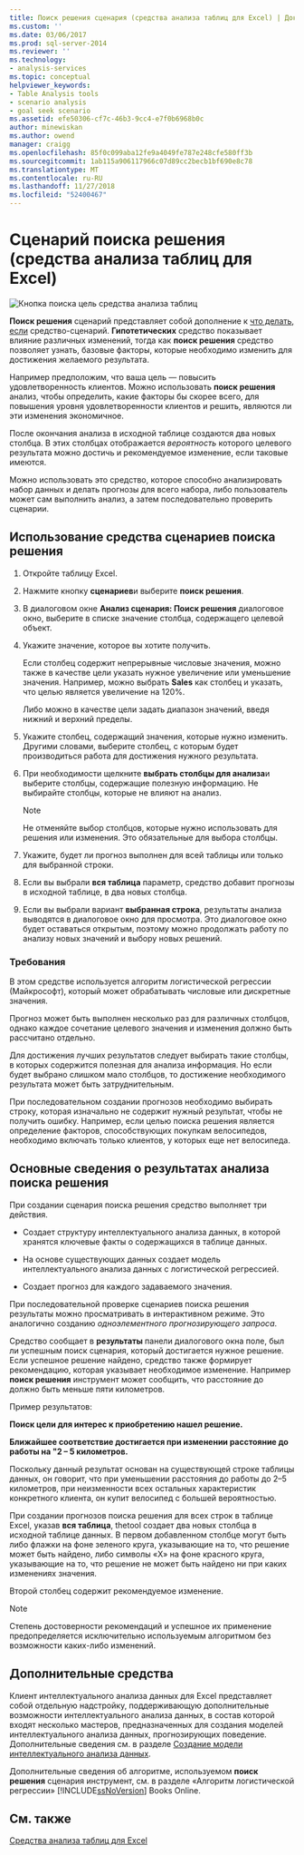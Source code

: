 ```yaml
---
title: Поиск решения сценария (средства анализа таблиц для Excel) | Документация Майкрософт
ms.custom: ''
ms.date: 03/06/2017
ms.prod: sql-server-2014
ms.reviewer: ''
ms.technology:
- analysis-services
ms.topic: conceptual
helpviewer_keywords:
- Table Analysis tools
- scenario analysis
- goal seek scenario
ms.assetid: efe50306-cf7c-46b3-9cc4-e7f0b6968b0c
author: minewiskan
ms.author: owend
manager: craigg
ms.openlocfilehash: 85f0c099aba12fe9a4049fe787e248cfe580ff3b
ms.sourcegitcommit: 1ab115a906117966c07d89cc2becb1bf690e8c78
ms.translationtype: MT
ms.contentlocale: ru-RU
ms.lasthandoff: 11/27/2018
ms.locfileid: "52400467"
---
```

# <a name="goal-seek-scenario-table-analysis-tools-for-excel"></a>Сценарий поиска решения (средства анализа таблиц для Excel)
  ![Кнопка поиска цель средства анализа таблиц](media/tat-goalseek.gif "кнопку Поиск решения в средства анализа таблиц")  
  
 **Поиск решения** сценарий представляет собой дополнение к [что делать, если](what-if-scenario-table-analysis-tools-for-excel.md) средство-сценарий. **Гипотетических** средство показывает влияние различных изменений, тогда как **поиск решения** средство позволяет узнать, базовые факторы, которые необходимо изменить для достижения желаемого результата.  
  
 Например предположим, что ваша цель — повысить удовлетворенность клиентов. Можно использовать **поиск решения** анализ, чтобы определить, какие факторы бы скорее всего, для повышения уровня удовлетворенности клиентов и решить, являются ли эти изменения экономичное.  
  
 После окончания анализа в исходной таблице создаются два новых столбца. В этих столбцах отображается *вероятность* которого целевого результата можно достичь и рекомендуемое изменение, если таковые имеются.  
  
 Можно использовать это средство, которое способно анализировать набор данных и делать прогнозы для всего набора, либо пользователь может сам выполнить анализ, а затем последовательно проверить сценарии.  
  
## <a name="using-the-goal-seek-scenario-tool"></a>Использование средства сценариев поиска решения  
  
1.  Откройте таблицу Excel.  
  
2.  Нажмите кнопку **сценариев**и выберите **поиск решения**.  
  
3.  В диалоговом окне **Анализ сценария: Поиск решения** диалоговое окно, выберите в списке значение столбца, содержащего целевой объект.  
  
4.  Укажите значение, которое вы хотите получить.  
  
     Если столбец содержит непрерывные числовые значения, можно также в качестве цели указать нужное увеличение или уменьшение значения. Например, можно выбрать **Sales** как столбец и указать, что целью является увеличение на 120%.  
  
     Либо можно в качестве цели задать диапазон значений, введя нижний и верхний пределы.  
  
5.  Укажите столбец, содержащий значения, которые нужно изменить. Другими словами, выберите столбец, с которым будет производиться работа для достижения нужного результата.  
  
6.  При необходимости щелкните **выбрать столбцы для анализа**и выберите столбцы, содержащие полезную информацию. Не выбирайте столбцы, которые не влияют на анализ.  
  
    > [!NOTE]  
    >  Не отменяйте выбор столбцов, которые нужно использовать для решения или изменения. Это обязательные для выбора столбцы.  
  
7.  Укажите, будет ли прогноз выполнен для всей таблицы или только для выбранной строки.  
  
8.  Если вы выбрали **вся таблица** параметр, средство добавит прогнозы в исходной таблице, в два новых столбца.  
  
9. Если вы выбрали вариант **выбранная строка**, результаты анализа выводятся в диалоговое окно для просмотра. Это диалоговое окно будет оставаться открытым, поэтому можно продолжать работу по анализу новых значений и выбору новых решений.  
  
### <a name="requirements"></a>Требования  
 В этом средстве используется алгоритм логистической регрессии (Майкрософт), который может обрабатывать числовые или дискретные значения.  
  
 Прогноз может быть выполнен несколько раз для различных столбцов, однако каждое сочетание целевого значения и изменения должно быть рассчитано отдельно.  
  
 Для достижения лучших результатов следует выбирать такие столбцы, в которых содержится полезная для анализа информация. Но если будет выбрано слишком мало столбцов, то достижение необходимого результата может быть затруднительным.  
  
 При последовательном создании прогнозов необходимо выбирать строку, которая изначально не содержит нужный результат, чтобы не получить ошибку. Например, если целью поиска решения является определение факторов, способствующих покупкам велосипедов, необходимо включать только клиентов, у которых еще нет велосипеда.  
  
## <a name="understanding-the-results-of-goal-seek-analysis"></a>Основные сведения о результатах анализа поиска решения  
 При создании сценария поиска решения средство выполняет три действия.  
  
-   Создает структуру интеллектуального анализа данных, в которой хранятся ключевые факты о содержащихся в таблице данных.  
  
-   На основе существующих данных создает модель интеллектуального анализа данных с логистической регрессией.  
  
-   Создает прогноз для каждого задаваемого значения.  
  
 При последовательной проверке сценариев поиска решения результаты можно просматривать в интерактивном режиме. Это аналогично созданию *одноэлементного прогнозирующего запроса*.  
  
 Средство сообщает в **результаты** панели диалогового окна поле, был ли успешным поиск сценария, который достигается нужное решение. Если успешное решение найдено, средство также формирует рекомендацию, которая указывает необходимое изменение. Например **поиск решения** инструмент может сообщить, что расстояние до должно быть меньше пяти километров.  
  
 Пример результатов:  
  
 **Поиск цели для интерес к приобретению нашел решение.**  
  
 **Ближайшее соответствие достигается при изменении расстояние до работы на "2 – 5 километров.**  
  
 Поскольку данный результат основан на существующей строке таблицы данных, он говорит, что при уменьшении расстояния до работы до 2–5 километров, при неизменности всех остальных характеристик конкретного клиента, он купит велосипед с большей вероятностью.  
  
 При создании прогнозов поиска решения для всех строк в таблице Excel, указав **вся таблица**, thetool создает два новых столбца в исходной таблице данных. В первом добавленном столбце могут быть либо флажки на фоне зеленого круга, указывающие на то, что решение может быть найдено, либо символы «Х» на фоне красного круга, указывающие на то, что решение не может быть найдено ни при каких изменениях значения.  
  
 Второй столбец содержит рекомендуемое изменение.  
  
> [!NOTE]  
>  Степень достоверности рекомендаций и успешное их применение предопределяется исключительно используемым алгоритмом без возможности каких-либо изменений.  
  
## <a name="related-tools"></a>Дополнительные средства  
 Клиент интеллектуального анализа данных для Excel представляет собой отдельную надстройку, поддерживающую дополнительные возможности интеллектуального анализа данных, в состав которой входят несколько мастеров, предназначенных для создания моделей интеллектуального анализа данных, прогнозирующих поведение. Дополнительные сведения см. в разделе [Создание модели интеллектуального анализа данных](creating-a-data-mining-model.md).  
  
 Дополнительные сведения об алгоритме, используемом **поиск решения** сценария инструмент, см. в разделе «Алгоритм логистической регрессии» [!INCLUDE[ssNoVersion](../includes/ssnoversion-md.md)] Books Online.  
  
## <a name="see-also"></a>См. также  
 [Средства анализа таблиц для Excel](table-analysis-tools-for-excel.md)  
  
  
